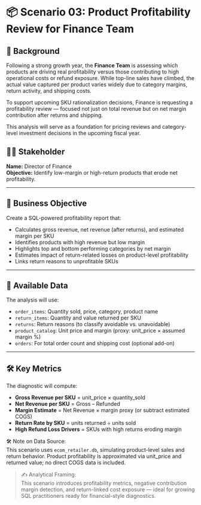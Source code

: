 # 📦 Scenario 03: Product Profitability Review for Finance Team

## 🧭 Background

Following a strong growth year, the **Finance Team** is assessing which products are driving real profitability versus those contributing to high operational costs or refund exposure. While top-line sales have climbed, the actual value captured per product varies widely due to category margins, return activity, and shipping costs.

To support upcoming SKU rationalization decisions, Finance is requesting a profitability review — focused not just on total revenue but on net margin contribution after returns and shipping.

This analysis will serve as a foundation for pricing reviews and category-level investment decisions in the upcoming fiscal year.

## 🧑‍💼 Stakeholder

**Name:** Director of Finance  
**Objective:** Identify low-margin or high-return products that erode net profitability.

---

## 🎯 Business Objective

Create a SQL-powered profitability report that:

- Calculates gross revenue, net revenue (after returns), and estimated margin per SKU
- Identifies products with high revenue but low margin
- Highlights top and bottom performing categories by net margin
- Estimates impact of return-related losses on product-level profitability
- Links return reasons to unprofitable SKUs

---

## 🧩 Available Data

The analysis will use:

- `order_items`: Quantity sold, price, category, product name
- `return_items`: Quantity and value returned per SKU
- `returns`: Return reasons (to classify avoidable vs. unavoidable)
- `product_catalog`: Unit price and margin (proxy: unit_price × assumed margin %)
- `orders`: For total order count and shipping cost (optional add-on)

---

## 🛠️ Key Metrics

The diagnostic will compute:

- **Gross Revenue per SKU** = unit_price × quantity_sold
- **Net Revenue per SKU** = Gross – Refunded
- **Margin Estimate** = Net Revenue × margin proxy (or subtract estimated COGS)
- **Return Rate by SKU** = units returned ÷ units sold
- **High Refund Loss Drivers** = SKUs with high returns eroding margin

🛠 Note on Data Source:  
This scenario uses `ecom_retailer.db`, simulating product-level sales and return behavior. Product profitability is approximated via unit_price and returned value; no direct COGS data is included.

>✍️ Analytical Framing:  
This scenario introduces profitability metrics, negative contribution margin detection, and return-linked cost exposure — ideal for growing SQL practitioners ready for financial-style diagnostics.